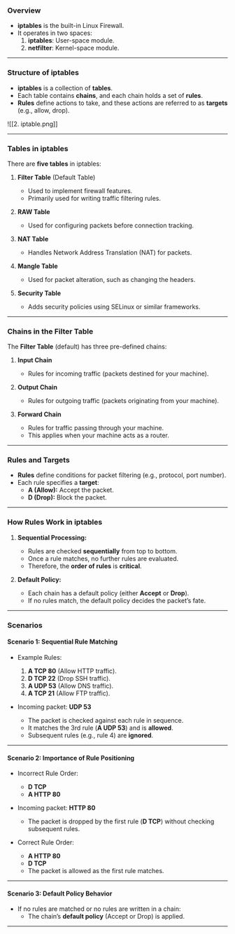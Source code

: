 ### **Overview**

- **iptables** is the built-in Linux Firewall.
- It operates in two spaces:
    1. **iptables**: User-space module.
    2. **netfilter**: Kernel-space module.

---

### **Structure of iptables**

- **iptables** is a collection of **tables**.
- Each table contains **chains**, and each chain holds a set of **rules**.
- **Rules** define actions to take, and these actions are referred to as **targets** (e.g., allow, drop).

![[2. iptable.png]]

---

### **Tables in iptables**

There are **five tables** in iptables:

1. **Filter Table** (Default Table)
    
    - Used to implement firewall features.
    - Primarily used for writing traffic filtering rules.
2. **RAW Table**
    
    - Used for configuring packets before connection tracking.
3. **NAT Table**
    
    - Handles Network Address Translation (NAT) for packets.
4. **Mangle Table**
    
    - Used for packet alteration, such as changing the headers.
5. **Security Table**
    
    - Adds security policies using SELinux or similar frameworks.

---

### **Chains in the Filter Table**

The **Filter Table** (default) has three pre-defined chains:

1. **Input Chain**
    
    - Rules for incoming traffic (packets destined for your machine).
2. **Output Chain**
    
    - Rules for outgoing traffic (packets originating from your machine).
3. **Forward Chain**
    
    - Rules for traffic passing through your machine.
    - This applies when your machine acts as a router.

---

### **Rules and Targets**

- **Rules** define conditions for packet filtering (e.g., protocol, port number).
- Each rule specifies a **target**:
    - **A (Allow):** Accept the packet.
    - **D (Drop):** Block the packet.

---

### **How Rules Work in iptables**

1. **Sequential Processing:**
    
    - Rules are checked **sequentially** from top to bottom.
    - Once a rule matches, no further rules are evaluated.
    - Therefore, the **order of rules** is **critical**.
2. **Default Policy:**
    
    - Each chain has a default policy (either **Accept** or **Drop**).
    - If no rules match, the default policy decides the packet’s fate.

---

### **Scenarios**

#### **Scenario 1: Sequential Rule Matching**

- Example Rules:
    
    1. **A TCP 80** (Allow HTTP traffic).
    2. **D TCP 22** (Drop SSH traffic).
    3. **A UDP 53** (Allow DNS traffic).
    4. **A TCP 21** (Allow FTP traffic).
- Incoming packet: **UDP 53**
    
    - The packet is checked against each rule in sequence.
    - It matches the 3rd rule (**A UDP 53**) and is **allowed**.
    - Subsequent rules (e.g., rule 4) are **ignored**.

---

#### **Scenario 2: Importance of Rule Positioning**

- Incorrect Rule Order:
    
    - **D TCP**
    - **A HTTP 80**
- Incoming packet: **HTTP 80**
    
    - The packet is dropped by the first rule (**D TCP**) without checking subsequent rules.
- Correct Rule Order:
    
    - **A HTTP 80**
    - **D TCP**
    - The packet is allowed as the first rule matches.

---

#### **Scenario 3: Default Policy Behavior**

- If no rules are matched or no rules are written in a chain:
    - The chain’s **default policy** (Accept or Drop) is applied.

---